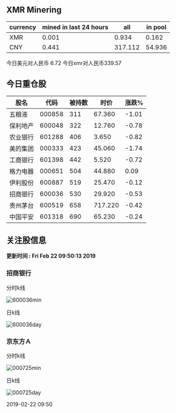 ## XMR Minering

|currency|mined in last 24 hours|all|in pool|
|---|---|---|---|
|XMR|0.001|0.934|0.162|
|CNY|0.441|317.112|54.936|

今日美元对人民币 6.72	今日xmr对人民币339.57


## 今日重仓股 

|股名|代码|被持数|时价|涨跌%|
|---|---|---|---|---|
|五粮液|000858|311|67.360|-1.01|
|保利地产|600048|322|12.760|-0.78|
|农业银行|601288|406|3.650|-0.82|
|美的集团|000333|423|45.060|-1.74|
|工商银行|601398|442|5.520|-0.72|
|格力电器|000651|504|44.880|0.09|
|伊利股份|600887|519|25.470|-0.12|
|招商银行|600036|530|29.920|-0.53|
|贵州茅台|600519|658|717.220|-0.42|
|中国平安|601318|690|65.230|-0.24|

## 关注股信息
**更新时间 : Fri Feb 22 09:50:13 2019**
### 招商银行 
分时k线

![600036min](http://image.sinajs.cn/newchart/min/n/sh600036.gif)

日k线

![600036day](http://image.sinajs.cn/newchart/daily/n/sh600036.gif)

### 京东方Ａ 
分时k线

![000725min](http://image.sinajs.cn/newchart/min/n/sz000725.gif)

日k线

![000725day](http://image.sinajs.cn/newchart/daily/n/sz000725.gif)

2019-02-22 09:50